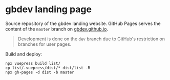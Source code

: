 # gbdev landing page

Source repository of the gbdev landing website. GitHub Pages serves the content of the `master` branch on [gbdev.github.io](https://gbdev.github.io). 

> Development is done on the `dev` branch due to GitHub's restriction on branches for user pages.

Build and deploy:
```
npx vuepress build list/
cp list/.vuepress/dist/* dist/list -R
npx gh-pages -d dist -b master
```
